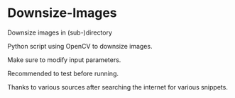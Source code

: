 # Downsize-Images
Downsize images in (sub-)directory

Python script using OpenCV to downsize images.

Make sure to modify input parameters.

Recommended to test before running.

Thanks to various sources after searching the internet for various snippets.


